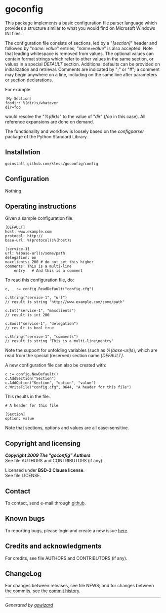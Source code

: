 goconfig
========

This package implements a basic configuration file parser language which
provides a structure similar to what you would find on Microsoft Windows INI
files.

The configuration file consists of sections, led by a "*[section]*" header and
followed by "*name: value*" entries; "*name=value*" is also accepted. Note that
leading whitespace is removed from values. The optional values can contain
format strings which refer to other values in the same section, or values in a
special *DEFAULT* section. Additional defaults can be provided on initialization
and retrieval. Comments are indicated by ";" or "#"; a comment may begin
anywhere on a line, including on the same line after parameters or section
declarations.

For example:

	[My Section]
	foodir: %(dir)s/whatever
	dir=foo

would resolve the "*%(dir)s*" to the value of "*dir*" (*foo* in this case). All
reference expansions are done on demand.

The functionality and workflow is loosely based on the *configparser* package of
the Python Standard Library.


## Installation

	goinstall github.com/kless/goconfig/config


## Configuration

Nothing.


## Operating instructions

Given a sample configuration file:

	[DEFAULT]
	host: www.example.com
	protocol: http://
	base-url: %(protocol)s%(host)s

	[service-1]
	url: %(base-url)s/some/path
	delegation: on
	maxclients: 200 # do not set this higher
	comments: This is a multi-line
		entry	# And this is a comment

To read this configuration file, do:

	c, _ := config.ReadDefault("config.cfg")

	c.String("service-1", "url")
	// result is string "http://www.example.com/some/path"

	c.Int("service-1", "maxclients")
	// result is int 200

	c.Bool("service-1", "delegation")
	// result is bool true

	c.String("service-1", "comments")
	// result is string "This is a multi-line\nentry"

Note the support for unfolding variables (such as *%(base-url)s*), which are read
from the special (reserved) section name *[DEFAULT]*.

A new configuration file can also be created with:

	c := config.NewDefault()
	c.AddSection("Section")
	c.AddOption("Section", "option", "value")
	c.WriteFile("config.cfg", 0644, "A header for this file")

This results in the file:

	# A header for this file

	[Section]
	option: value

Note that sections, options and values are all case-sensitive.


## Copyright and licensing

***Copyright 2009  The "goconfig" Authors***  
See file AUTHORS and CONTRIBUTORS (if any).

Licensed under **BSD-2 Clause license**.  
See file LICENSE.


## Contact

To contact, send e-mail through [github][1].


## Known bugs

To reporting bugs, please login and create a new issue [here][2].


## Credits and acknowledgments

For credits, see file AUTHORS and CONTRIBUTORS (if any).


## ChangeLog

For changes between releases, see file NEWS; and for changes between the commits,
see the [commit history][3].


* * *
*Generated by [gowizard](http://github.com/kless/gowizard)*


[1]: http://github.com/kless
[2]: http://github.com/kless/goconfig/issues
[3]: http://github.com/kless/goconfig/commits/master

